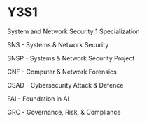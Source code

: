 # Y3S1
System and Network Security 1 Specialization

SNS - Systems & Network Security

SNSP - Systems & Network Security Project

CNF - Computer & Network Forensics

CSAD - Cybersecurity Attack & Defence

FAI - Foundation in AI

GRC - Governance, Risk, & Compliance
